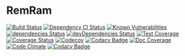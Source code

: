 # RemRam

[![Build Status](https://travis-ci.org/gtkatakura/remram.svg?branch=master)](https://travis-ci.org/gtkatakura/remram)
[![Dependency CI Status](https://dependencyci.com/github/gtkatakura/remram/badge)](https://dependencyci.com/github/gtkatakura/remram)
[![Known Vulnerabilities](https://snyk.io/test/github/gtkatakura/remram/badge.svg)](https://snyk.io/test/github/gtkatakura/remram)
[![dependencies Status](https://david-dm.org/gtkatakura/remram/status.svg)](https://david-dm.org/gtkatakura/remram)
[![devDependencies Status](https://david-dm.org/gtkatakura/remram/dev-status.svg)](https://david-dm.org/gtkatakura/remram?type=dev)
[![Test Coverage](https://codeclimate.com/github/gtkatakura/remram/badges/coverage.svg)](https://codeclimate.com/github/gtkatakura/remram/coverage)
[![Coverage Status](https://coveralls.io/repos/github/gtkatakura/remram/badge.svg?branch=master)](https://coveralls.io/github/gtkatakura/remram?branch=master)
[![Codecov](https://codecov.io/gh/gtkatakura/remram/branch/master/graph/badge.svg)](https://codecov.io/gh/gtkatakura/remram)
[![Codacy Badge](https://api.codacy.com/project/badge/Coverage/9c1cc8a9eeeb436993d546f910d8b4b5)](https://www.codacy.com/app/gtkatakura/remram?utm_source=github.com&utm_medium=referral&utm_content=gtkatakura/remram&utm_campaign=Badge_Coverage)
[![Doc Coverage](https://doc.esdoc.org/github.com/gtkatakura/remram/badge.svg)](https://doc.esdoc.org/github.com/gtkatakura/remram)
[![Code Climate](https://codeclimate.com/github/gtkatakura/remram/badges/gpa.svg)](https://codeclimate.com/github/gtkatakura/remram)
[![Codacy Badge](https://api.codacy.com/project/badge/Grade/9c1cc8a9eeeb436993d546f910d8b4b5)](https://www.codacy.com/app/gtkatakura/remram?utm_source=github.com&amp;utm_medium=referral&amp;utm_content=gtkatakura/remram&amp;utm_campaign=Badge_Grade)
